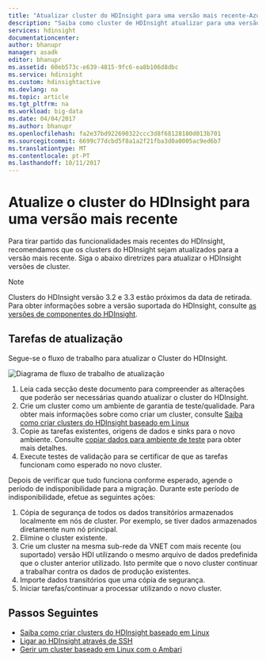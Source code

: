 ```yaml
---
title: "Atualizar cluster do HDInsight para uma versão mais recente-Azure | Microsoft Docs"
description: "Saiba como cluster de HDInsight atualizar para uma versão mais recente."
services: hdinsight
documentationcenter: 
author: bhanupr
manager: asadk
editor: bhanupr
ms.assetid: 60eb573c-e639-4815-9fc6-ea8b106d8dbc
ms.service: hdinsight
ms.custom: hdinsightactive
ms.devlang: na
ms.topic: article
ms.tgt_pltfrm: na
ms.workload: big-data
ms.date: 04/04/2017
ms.author: bhanupr
ms.openlocfilehash: fa2e37bd922690322ccc3d8f68128180d013b701
ms.sourcegitcommit: 6699c77dcbd5f8a1a2f21fba3d0a0005ac9ed6b7
ms.translationtype: MT
ms.contentlocale: pt-PT
ms.lasthandoff: 10/11/2017
---
```

# <a name="upgrade-hdinsight-cluster-to-a-newer-version"></a>Atualize o cluster do HDInsight para uma versão mais recente
Para tirar partido das funcionalidades mais recentes do HDInsight, recomendamos que os clusters do HDInsight sejam atualizados para a versão mais recente. Siga o abaixo diretrizes para atualizar o HDInsight versões de cluster.

> [!NOTE]
> Clusters do HDInsight versão 3.2 e 3.3 estão próximos da data de retirada. Para obter informações sobre a versão suportada do HDInsight, consulte [as versões de componentes do HDInsight](hdinsight-component-versioning.md#supported-hdinsight-versions).
>
>

## <a name="upgrade-tasks"></a>Tarefas de atualização
Segue-se o fluxo de trabalho para atualizar o Cluster do HDInsight.

![Diagrama de fluxo de trabalho de atualização](./media/hdinsight-upgrade-cluster/upgrade-workflow.png)

1. Leia cada secção deste documento para compreender as alterações que poderão ser necessárias quando atualizar o cluster do HDInsight.
2. Crie um cluster como um ambiente de garantia de teste/qualidade. Para obter mais informações sobre como criar um cluster, consulte [Saiba como criar clusters do HDInsight baseado em Linux](hdinsight-hadoop-provision-linux-clusters.md)
3. Copie as tarefas existentes, origens de dados e sinks para o novo ambiente. Consulte [copiar dados para ambiente de teste](hdinsight-migrate-from-windows-to-linux.md#copy-data-to-the-test-environment) para obter mais detalhes.
4. Execute testes de validação para se certificar de que as tarefas funcionam como esperado no novo cluster.


Depois de verificar que tudo funciona conforme esperado, agende o período de indisponibilidade para a migração. Durante este período de indisponibilidade, efetue as seguintes ações:

1.  Cópia de segurança de todos os dados transitórios armazenados localmente em nós de cluster. Por exemplo, se tiver dados armazenados diretamente num nó principal.
2.  Elimine o cluster existente.
3.  Crie um cluster na mesma sub-rede da VNET com mais recente (ou suportado) versão HDI utilizando o mesmo arquivo de dados predefinida que o cluster anterior utilizado. Isto permite que o novo cluster continuar a trabalhar contra os dados de produção existentes.
4.  Importe dados transitórios que uma cópia de segurança.
5.  Iniciar tarefas/continuar a processar utilizando o novo cluster.

## <a name="next-steps"></a>Passos Seguintes
* [Saiba como criar clusters do HDInsight baseado em Linux](hdinsight-hadoop-provision-linux-clusters.md)
* [Ligar ao HDInsight através de SSH](hdinsight-hadoop-linux-use-ssh-unix.md)
* [Gerir um cluster baseado em Linux com o Ambari](hdinsight-hadoop-manage-ambari.md)

